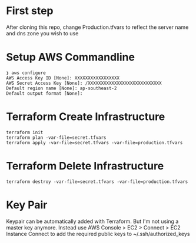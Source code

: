 # First step
After cloning this repo, change Production.tfvars to reflect the server name and dns zone you wish to use

# Setup AWS Commandline
```
❯ aws configure
AWS Access Key ID [None]: XXXXXXXXXXXXXXXXX
AWS Secret Access Key [None]: /XXXXXXXXXXXXXXXXXXXXXXXXXXXX
Default region name [None]: ap-southeast-2
Default output format [None]:
```

# Terraform Create Infrastructure
```
terraform init
terraform plan -var-file=secret.tfvars
terraform apply -var-file=secret.tfvars -var-file=production.tfvars
```
# Terraform Delete Infrastructure
```
terraform destroy -var-file=secret.tfvars -var-file=production.tfvars
```

# Key Pair
Keypair can be automatically added with Terraform.
But I'm not using a master key anymore.
Instead use AWS Console > EC2 > Connect > EC2 Instance Connect
to add the required public keys to ~/.ssh/authorized_keys

